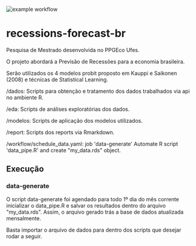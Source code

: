 ![example workflow](https://github.com/gabriel-lr/recessions-forecast-br/actions/workflows/schedule_data.yaml/badge.svg)
# recessions-forecast-br
Pesquisa de Mestrado desenvolvida no PPGEco Ufes.

O projeto abordará a Previsão de Recessões para a economia brasileira.

Serão utilizados os 4 modelos probit proposto em Kauppi e Saikonen (2008) e técnicas de Statistical Learning.

/dados: Scripts para obtenção e tratamento dos dados trabalhados via api no ambiente R.

/eda: Scripts de análises exploratórias dos dados.

/modelos: Scripts de aplicação dos modelos utilizados.

/report: Scripts dos reports via Rmarkdown.

/workflow/schedule_data.yaml:  job 'data-generate' Automate R script 'data_pipe.R' and create "my_data.rds" object.

## Execução

### data-generate

O script data-generate foi agendado para todo 1º dia do mês corrente inicializar o data_pipe.R e salvar os resultados dentro do arquivo "my_data.rds".
Assim, o arquivo gerado trás a base de dados atualizada mensalmente.

Basta importar o arquivo de dados para dentro dos scripts que desejar rodar a seguir.




